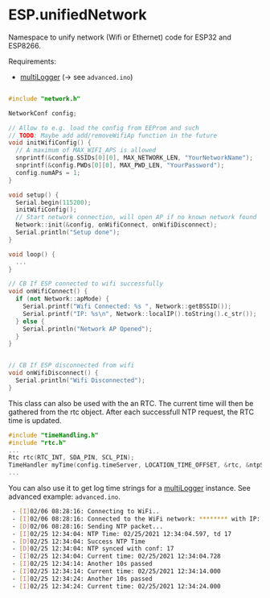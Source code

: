 # ESP.unifiedNetwork
Namespace to unify network (Wifi or Ethernet) code for ESP32 and ESP8266.

Requirements:
- [multiLogger](http://github.com/voelkerb/ESP.multiLogger) (-> see ```advanced.ino```)

```C++

#include "network.h"

NetworkConf config;

// Allow to e.g. load the config from EEProm and such
// TODO: Maybe add add/removeWifiAp function in the future
void initWifiConfig() {
  // A maximum of MAX_WIFI_APS is allowed
  snprintf(&config.SSIDs[0][0], MAX_NETWORK_LEN, "YourNetworkName");
  snprintf(&config.PWDs[0][0], MAX_PWD_LEN, "YourPassword");
  config.numAPs = 1;
}

void setup() {
  Serial.begin(115200);
  initWifiConfig();
  // Start network connection, will open AP if no known network found
  Network::init(&config, onWifiConnect, onWifiDisconnect);
  Serial.println("Setup done");
}

void loop() {
  ...
}

// CB If ESP connected to wifi successfully
void onWifiConnect() {
  if (not Network::apMode) {
    Serial.printf("Wifi Connected: %s ", Network::getBSSID());
    Serial.printf("IP: %s\n", Network::localIP().toString().c_str());
  } else {
    Serial.println("Network AP Opened");
  }
}


// CB If ESP disconnected from wifi
void onWifiDisconnect() {
  Serial.println("Wifi Disconnected");
}

```



This class can also be used with the an RTC.
The current time will then be gathered from the rtc object. After each successfull NTP request, the RTC time is updated. 

```C++
#include "timeHandling.h"
#include "rtc.h"
...
Rtc rtc(RTC_INT, SDA_PIN, SCL_PIN);
TimeHandler myTime(config.timeServer, LOCATION_TIME_OFFSET, &rtc, &ntpSynced);
...

```

You can also use it to get log time strings for a [multiLogger](https://github.com/voelkerb/ESP.multiLogger/) instance. See advanced example:
 ```advanced.ino```.

```bash
 - [I]02/06 08:28:16: Connecting to WiFi..
 - [I]02/06 08:28:16: Connected to the WiFi network: ******** with IP: *********
 - [D]02/06 08:28:16: Sending NTP packet...
 - [I]02/25 12:34:04: NTP Time: 02/25/2021 12:34:04.597, td 17
 - [D]02/25 12:34:04: Success NTP Time
 - [D]02/25 12:34:04: NTP synced with conf: 17
 - [I]02/25 12:34:04: Current time: 02/25/2021 12:34:04.728
 - [I]02/25 12:34:14: Another 10s passed
 - [I]02/25 12:34:14: Current time: 02/25/2021 12:34:14.000
 - [I]02/25 12:34:24: Another 10s passed
 - [I]02/25 12:34:24: Current time: 02/25/2021 12:34:24.000
```
